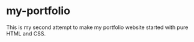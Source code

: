 # my-portfolio
This is my second attempt to make my portfolio website started with pure HTML and CSS.
